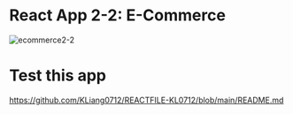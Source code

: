 # React App 2-2: E-Commerce
![ecommerce2-2](https://github.com/KLiang0712/REACTFILE-KL0712/assets/41204344/bdf04eba-fc7e-4480-b2e0-4a9be97ef432)

# Test this app 
https://github.com/KLiang0712/REACTFILE-KL0712/blob/main/README.md
